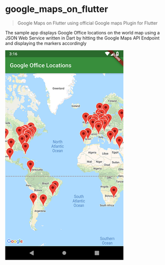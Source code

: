 # google_maps_on_flutter

> Google Maps on Flutter using official Google maps Plugin for Flutter

The sample app displays Google Office locations on the world map using a JSON Web Service written in Dart by hitting the Google Maps API Endpoint and displaying the markers accordingly

![](SS.png)

